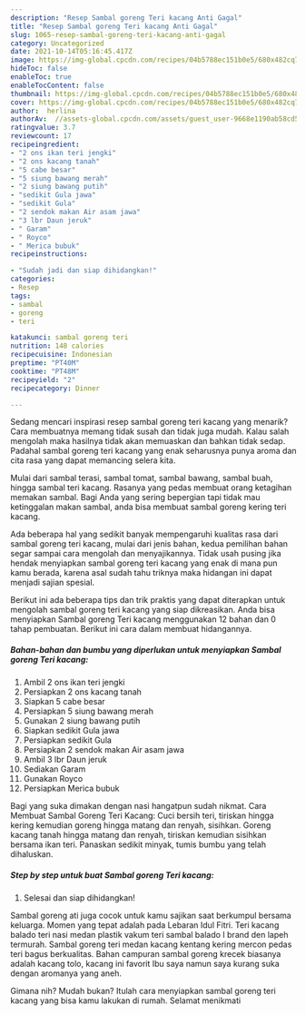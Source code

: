 ```yaml
---
description: "Resep Sambal goreng Teri kacang Anti Gagal"
title: "Resep Sambal goreng Teri kacang Anti Gagal"
slug: 1065-resep-sambal-goreng-teri-kacang-anti-gagal
category: Uncategorized
date: 2021-10-14T05:16:45.417Z
image: https://img-global.cpcdn.com/recipes/04b5788ec151b0e5/680x482cq70/sambal-goreng-teri-kacang-foto-resep-utama.jpg
hideToc: false
enableToc: true
enableTocContent: false
thumbnail: https://img-global.cpcdn.com/recipes/04b5788ec151b0e5/680x482cq70/sambal-goreng-teri-kacang-foto-resep-utama.jpg
cover: https://img-global.cpcdn.com/recipes/04b5788ec151b0e5/680x482cq70/sambal-goreng-teri-kacang-foto-resep-utama.jpg
author:  herlina
authorAv:  //assets-global.cpcdn.com/assets/guest_user-9668e1190ab58cd58d666d5934e79c79da2e02f4421a6ed9abc4b163da97d6e7.png
ratingvalue: 3.7
reviewcount: 17
recipeingredient:
- "2 ons ikan teri jengki"
- "2 ons kacang tanah"
- "5 cabe besar"
- "5 siung bawang merah"
- "2 siung bawang putih"
- "sedikit Gula jawa"
- "sedikit Gula"
- "2 sendok makan Air asam jawa"
- "3 lbr Daun jeruk"
- " Garam"
- " Royco"
- " Merica bubuk"
recipeinstructions:

- "Sudah jadi dan siap dihidangkan!"
categories:
- Resep
tags:
- sambal
- goreng
- teri

katakunci: sambal goreng teri 
nutrition: 148 calories
recipecuisine: Indonesian
preptime: "PT40M"
cooktime: "PT48M"
recipeyield: "2"
recipecategory: Dinner

---
```



Sedang mencari inspirasi resep sambal goreng teri kacang yang menarik? Cara membuatnya memang tidak susah dan tidak juga mudah. Kalau salah mengolah maka hasilnya tidak akan memuaskan dan bahkan tidak sedap. Padahal sambal goreng teri kacang yang enak seharusnya punya aroma dan cita rasa yang dapat memancing selera kita.


Mulai dari sambal terasi, sambal tomat, sambal bawang, sambal buah, hingga sambal teri kacang. Rasanya yang pedas membuat orang ketagihan memakan sambal. Bagi Anda yang sering bepergian tapi tidak mau ketinggalan makan sambal, anda bisa membuat sambal goreng kering teri kacang.

Ada beberapa hal yang sedikit banyak mempengaruhi kualitas rasa dari sambal goreng teri kacang, mulai dari jenis bahan, kedua pemilihan bahan segar sampai cara mengolah dan menyajikannya. Tidak usah pusing jika hendak menyiapkan sambal goreng teri kacang yang enak di mana pun kamu berada, karena asal sudah tahu triknya maka hidangan ini dapat menjadi sajian spesial.


Berikut ini ada beberapa tips dan trik praktis yang dapat diterapkan untuk mengolah sambal goreng teri kacang yang siap dikreasikan. Anda bisa menyiapkan Sambal goreng Teri kacang menggunakan 12 bahan dan 0 tahap pembuatan. Berikut ini cara dalam membuat hidangannya.

<!--inarticleads1-->

##### Bahan-bahan dan bumbu yang diperlukan untuk menyiapkan Sambal goreng Teri kacang:

1. Ambil 2 ons ikan teri jengki
1. Persiapkan 2 ons kacang tanah
1. Siapkan 5 cabe besar
1. Persiapkan 5 siung bawang merah
1. Gunakan 2 siung bawang putih
1. Siapkan sedikit Gula jawa
1. Persiapkan sedikit Gula
1. Persiapkan 2 sendok makan Air asam jawa
1. Ambil 3 lbr Daun jeruk
1. Sediakan  Garam
1. Gunakan  Royco
1. Persiapkan  Merica bubuk


Bagi yang suka dimakan dengan nasi hangatpun sudah nikmat. Cara Membuat Sambal Goreng Teri Kacang: Cuci bersih teri, tiriskan hingga kering kemudian goreng hingga matang dan renyah, sisihkan. Goreng kacang tanah hingga matang dan renyah, tiriskan kemudian sisihkan bersama ikan teri. Panaskan sedikit minyak, tumis bumbu yang telah dihaluskan. 

<!--inarticleads2-->

##### Step by step untuk buat Sambal goreng Teri kacang:


1. Selesai dan siap dihidangkan!

Sambal goreng ati juga cocok untuk kamu sajikan saat berkumpul bersama keluarga. Momen yang tepat adalah pada Lebaran Idul Fitri. Teri kacang balado teri nasi medan plastik vakum teri sambal balado I brand den lapeh termurah. Sambal goreng teri medan kacang kentang kering mercon pedas teri bagus berkualitas. Bahan campuran sambal goreng krecek biasanya adalah kacang tolo, kacang ini favorit Ibu saya namun saya kurang suka dengan aromanya yang aneh. 

Gimana nih? Mudah bukan? Itulah cara menyiapkan sambal goreng teri kacang yang bisa kamu lakukan di rumah. Selamat menikmati
